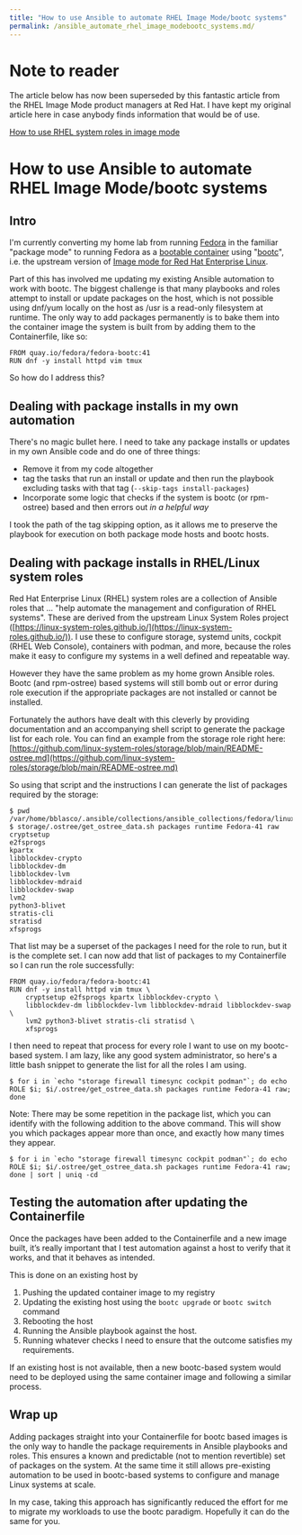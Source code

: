 ```yaml
---
title: "How to use Ansible to automate RHEL Image Mode/bootc systems"
permalink: /ansible_automate_rhel_image_modebootc_systems.md/
---
```


# Note to reader

The article below has now been superseded by this fantastic article from the RHEL Image Mode product managers at Red Hat. I have kept my original article here in case anybody finds information that would be of use.

[How to use RHEL system roles in image mode ](https://developers.redhat.com/articles/2025/03/18/how-use-rhel-system-roles-image-mode)

# How to use Ansible to automate RHEL Image Mode/bootc systems

## Intro

I'm currently converting my home lab from running [Fedora](https://fedoraproject.org/) in the familiar "package mode" to running Fedora as a [bootable container](https://docs.fedoraproject.org/en-US/bootc/) using "[bootc](https://github.com/containers/bootc)", i.e. the upstream version of [Image mode for Red Hat Enterprise Linux](https://www.redhat.com/en/technologies/linux-platforms/enterprise-linux/image-mode).

Part of this has involved me updating my existing Ansible automation to work with bootc. The biggest challenge is that many playbooks and roles attempt to install or update packages on the host, which is not possible using dnf/yum locally on the host as /usr is a read-only filesystem at runtime. The only way to add packages permanently is to bake them into the container image the system is built from by adding them to the Containerfile, like so:

```
FROM quay.io/fedora/fedora-bootc:41
RUN dnf -y install httpd vim tmux
```

So how do I address this?

## Dealing with package installs in my own automation

There's no magic bullet here. I need to take any package installs or updates in my own Ansible code and do one of three things:

- Remove it from my code altogether  
- tag the tasks that run an install or update and then run the playbook excluding tasks with that tag (`--skip-tags install-packages`)  
- Incorporate some logic that checks if the system is bootc (or rpm-ostree) based and then errors out *in a helpful way*

I took the path of the tag skipping option, as it allows me to preserve the playbook for execution on both package mode hosts and bootc hosts.

## Dealing with package installs in RHEL/Linux system roles

Red Hat Enterprise Linux (RHEL) system roles are a collection of Ansible roles that ... "help automate the management and configuration of RHEL systems". These are derived from the upstream Linux System Roles project ([https://linux-system-roles.github.io/](https://linux-system-roles.github.io/)). I use these to configure storage, systemd units, cockpit (RHEL Web Console), containers with podman, and more, because the roles make it easy to configure my systems in a well defined and repeatable way.

However they have the same problem as my home grown Ansible roles. Bootc (and rpm-ostree) based systems will still bomb out or error during role execution if the appropriate packages are not installed or cannot be installed.

Fortunately the authors have dealt with this cleverly by providing documentation and an accompanying shell script to generate the package list for each role. You can find an example from the storage role right here: [https://github.com/linux-system-roles/storage/blob/main/README-ostree.md](https://github.com/linux-system-roles/storage/blob/main/README-ostree.md)

So using that script and the instructions I can generate the list of packages required by the storage:

```
$ pwd
/var/home/bblasco/.ansible/collections/ansible_collections/fedora/linux_system_roles/roles
$ storage/.ostree/get_ostree_data.sh packages runtime Fedora-41 raw
cryptsetup
e2fsprogs
kpartx
libblockdev-crypto
libblockdev-dm
libblockdev-lvm
libblockdev-mdraid
libblockdev-swap
lvm2
python3-blivet
stratis-cli
stratisd
xfsprogs
```

That list may be a superset of the packages I need for the role to run, but it is the complete set. I can now add that list of packages to my Containerfile so I can run the role successfully:

```
FROM quay.io/fedora/fedora-bootc:41
RUN dnf -y install httpd vim tmux \
    cryptsetup e2fsprogs kpartx libblockdev-crypto \
    libblockdev-dm libblockdev-lvm libblockdev-mdraid libblockdev-swap \
    lvm2 python3-blivet stratis-cli stratisd \
    xfsprogs
```

I then need to repeat that process for every role I want to use on my bootc-based system. I am lazy, like any good system administrator, so here's a little bash snippet to generate the list for all the roles I am using.

```
$ for i in `echo "storage firewall timesync cockpit podman"`; do echo ROLE $i; $i/.ostree/get_ostree_data.sh packages runtime Fedora-41 raw; done
```

Note: There may be some repetition in the package list, which you can identify with the following addition to the above command. This will show you which packages appear more than once, and exactly how many times they appear.

```
$ for i in `echo "storage firewall timesync cockpit podman"`; do echo ROLE $i; $i/.ostree/get_ostree_data.sh packages runtime Fedora-41 raw; done | sort | uniq -cd
```

## Testing the automation after updating the Containerfile

Once the packages have been added to the Containerfile and a new image built, it’s really important that I test automation against a host to verify that it works, and that it behaves as intended.

This is done on an existing host by 

1. Pushing the updated container image to my registry  
2. Updating the existing host using the `bootc upgrade` or `bootc switch` command  
3. Rebooting the host  
4. Running the Ansible playbook against the host.    
5. Running whatever checks I need to ensure that the outcome satisfies my requirements.

If an existing host is not available, then a new bootc-based system would need to be deployed using the same container image and following a similar process.

## Wrap up

Adding packages straight into your Containerfile for bootc based images is the only way to handle the package requirements in Ansible playbooks and roles. This ensures a known and predictable (not to mention revertible) set of packages on the system. At the same time it still allows pre-existing automation to be used in bootc-based systems to configure and manage Linux systems at scale.

In my case, taking this approach has significantly reduced the effort for me to migrate my workloads to use the bootc paradigm. Hopefully it can do the same for you.
